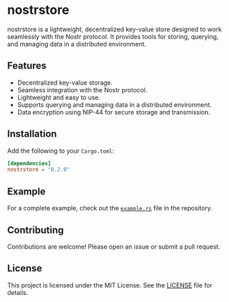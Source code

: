 # nostrstore  

nostrstore is a lightweight, decentralized key-value store designed to work seamlessly with the Nostr protocol. It provides tools for storing, querying, and managing data in a distributed environment.

## Features

- Decentralized key-value storage.
- Seamless integration with the Nostr protocol.
- Lightweight and easy to use.
- Supports querying and managing data in a distributed environment.
- Data encryption using NIP-44 for secure storage and transmission.

## Installation

Add the following to your `Cargo.toml`:

```toml
[dependencies]
nostrstore = "0.2.0"
```

## Example

For a complete example, check out the [`example.rs`](./src/bin/example.rs) file in the repository.

## Contributing

Contributions are welcome! Please open an issue or submit a pull request.

## License

This project is licensed under the MIT License. See the [LICENSE](./LICENSE) file for details.